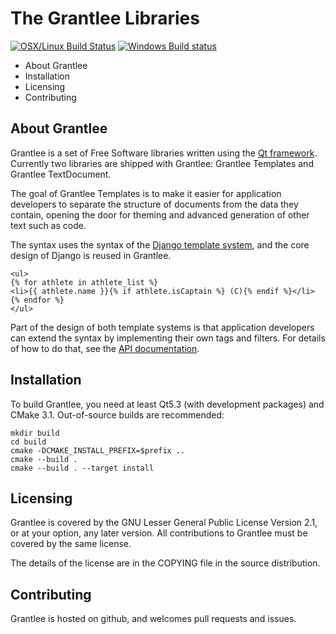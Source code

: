 
The Grantlee Libraries
======================

[![OSX/Linux Build Status](https://travis-ci.org/steveire/grantlee.svg?branch=master)](https://travis-ci.org/steveire/grantlee)
[![Windows Build status](https://ci.appveyor.com/api/projects/status/github/steveire/grantlee?branch=master&svg=true)](https://ci.appveyor.com/project/steveire/grantlee/branch/master)

* About Grantlee
* Installation
* Licensing
* Contributing

About Grantlee
--------------

Grantlee is a set of Free Software libraries written using the [Qt framework](http://code.qt.io).
Currently two libraries are shipped with Grantlee: Grantlee Templates and Grantlee
TextDocument.

The goal of Grantlee Templates is to make it easier for application developers to
separate the structure of documents from the data they contain, opening the door
for theming and advanced generation of other text such as code.

The syntax uses the syntax of the [Django template system](https://docs.djangoproject.com/en/1.9/ref/templates/language/), and
the core design of Django is reused in Grantlee.

    <ul>
    {% for athlete in athlete_list %}
    <li>{{ athlete.name }}{% if athlete.isCaptain %} (C){% endif %}</li>
    {% endfor %}
    </ul>

Part of the design of both template systems is that application developers can
extend the syntax by implementing their own tags and filters. For details of how
to do that, see the [API documentation](http://www.grantlee.org/apidox/extension.html).

Installation
------------

To build Grantlee, you need at least Qt5.3 (with development packages) and CMake 3.1.
Out-of-source builds are recommended:

    mkdir build
    cd build
    cmake -DCMAKE_INSTALL_PREFIX=$prefix ..
    cmake --build .
    cmake --build . --target install

Licensing
---------

Grantlee is covered by the GNU Lesser General Public License Version 2.1, or
at your option, any later version. All contributions to Grantlee must be
covered by the same license.

The details of the license are in the COPYING file in the source distribution.

Contributing
------------

Grantlee is hosted on github, and welcomes pull requests and issues.

